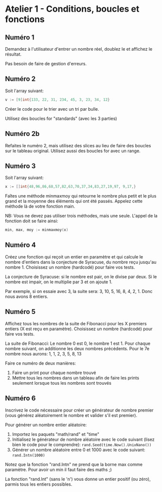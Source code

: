 # Atelier 1 - Conditions, boucles et fonctions

## Numéro 1

Demandez à l'utilisateur d'entrer un nombre réel, doublez le et affichez le résultat.

Pas besoin de faire de gestion d'erreurs.

## Numéro 2

Soit l'array suivant:
```go
v := [9]int{133, 22, 31, 234, 45, 3, 23, 34, 12}
```

Créer le code pour le trier avec un tri par bulle.

Utilisez des boucles for "standards" (avec les 3 parties)

## Numéro 2b

Refaites le numéro 2, mais utilisez des slices au lieu de faire des boucles sur le tableau original.
Utilisez aussi des boucles for avec un range.

## Numéro 3

Soit l'array suivant:
```go
x := []int{48,96,86,68,57,82,63,70,37,34,83,27,19,97, 9,17,}
```

Faîtes une méthode minmaxmoy qui retourne le nombre plus petit et le plus grand et la moyenne des éléments qui ont été passés. Appelez cette méthode là de votre fonction main.

NB: Vous ne devez pas utiliser trois méthodes, mais une seule.
L'appel de la fonction doit se faire ainsi:
```go
min, max, moy := minmaxmoy(x)
```

## Numéro 4

Créez une fonction qui reçoit un entier en paramètre et qui calcule le nombre d'entiers dans la conjecture de Syracuse, du nombre reçu jusqu'au nombre 1. Choisissez un nombre (hardcodé) pour faire vos tests.

La conjecture de Syracuse: si le nombre est pair, on le divise par deux. Si le nombre est impair, on le multiplie par 3 et on ajoute 1.

Par exemple, si on essaie avec 3, la suite sera: 3, 10, 5, 16, 8, 4, 2, 1. Donc nous avons 8 entiers.

## Numéro 5

Affichez tous les nombres de la suite de Fibonacci pour les X premiers entiers (X est reçu en paramètre).  Choisissez un nombre (hardcodé) pour faire vos tests.

La suite de Fibonacci: Le nombre 0 est 0, le nombre 1 est 1. Pour chaque nombre suivant, on additionne les deux nombres précédents. Pour le 7e nombre nous aurons: 1, 1, 2, 3, 5, 8, 13

Faire ce numéro de deux manières:

1. Faire un print pour chaque nombre trouvé
2. Mettre tous les nombres dans un tableau afin de faire les prints seulement lorsque tous les nombres sont trouvés

## Numéro 6

Inscrivez le code nécessaire pour créer un générateur de nombre premier (vous générez aléatoirement le nombre et valider s'il est premier).

Pour générer un nombre entier aléatoire:

1. Importez les paquets "math/rand" et "time"
2. Initialisez le générateur de nombre aléatoire avec le code suivant (lisez bien le code pour le comprendre): `rand.Seed(time.Now().UnixNano())`
3. Générer un nombre aléatoire entre 0 et 1000 avec le code suivant: `rand.Intn(1000)`

Notez que la fonction "rand.Intn" ne prend que la borne max comme paramètre. Pour avoir un min il faut faire des maths ;)

La fonction "rand.Int" (sans le 'n') vous donne un entier positif (ou zéro), parmis tous les entiers possibles.